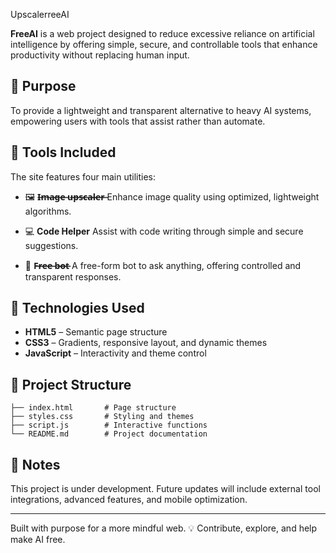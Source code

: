 UpscalerreeAI

**FreeAI** is a web project designed to reduce excessive reliance on artificial intelligence by offering simple, secure, and controllable tools that enhance productivity without replacing human input.

## 🎯 Purpose

To provide a lightweight and transparent alternative to heavy AI systems, empowering users with tools that assist rather than automate.

## 🧰 Tools Included

The site features four main utilities:

- 🖼️ **I̶m̶a̶g̶e̶ u̶p̶s̶c̶a̶l̶e̶r̶**
  Enhance image quality using optimized, lightweight algorithms.

- 💻 **Code Helper**
  Assist with code writing through simple and secure suggestions.

- 🤖 **F̶r̶e̶e̶ b̶o̶t̶**
  A free-form bot to ask anything, offering controlled and transparent responses.

## 🚀 Technologies Used

- **HTML5** – Semantic page structure
- **CSS3** – Gradients, responsive layout, and dynamic themes
- **JavaScript** – Interactivity and theme control

## 📁 Project Structure

```freeai-projectct/
├── index.html       # Page structure
├── styles.css       # Styling and themes
├── script.js        # Interactive functions
└── README.md        # Project documentation
```

## 📌 Notes

This project is under development. Future updates will include external tool integrations, advanced features, and mobile optimization.

---

Built with purpose for a more mindful web. 💡
Contribute, explore, and help make AI free.

